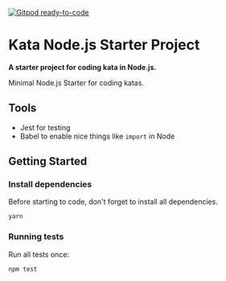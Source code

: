 [![Gitpod ready-to-code](https://img.shields.io/badge/Gitpod-ready--to--code-blue?logo=gitpod)](https://gitpod.io/#https://github.com/Tirke/kata-node-jest)

# Kata Node.js Starter Project

__A starter project for coding kata in Node.js.__

Minimal Node.js Starter for coding katas.

## Tools
- Jest for testing
- Babel to enable nice things like `import` in Node

## Getting Started

### Install dependencies

Before starting to code, don't forget to install all dependencies.

```shell
yarn
```

### Running tests

Run all tests once:

```shell
npm test
```
